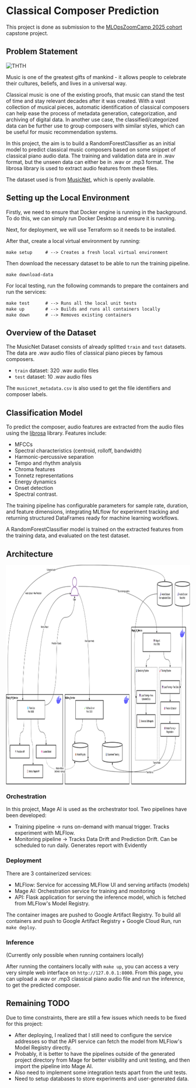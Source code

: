 # Classical Composer Prediction

This project is done as submission to the [MLOpsZoomCamp 2025 cohort](https://github.com/DataTalksClub/mlops-zoomcamp/tree/main/cohorts/2025) capstone project.


## Problem Statement
![THTH](https://media1.giphy.com/media/v1.Y2lkPTc5MGI3NjExZ3F3b25uZG0zNzBlanVjZnhvZzUyems1b2M5OGdqZTYwbHAxbGQxaiZlcD12MV9pbnRlcm5hbF9naWZfYnlfaWQmY3Q9Zw/RhxBbIhdT32VdUiXXo/giphy.gif)

Music is one of the greatest gifts of mankind - it allows people to celebrate their cultures, beliefs, and lives in a universal way. 

Classical music is one of the existing proofs, that music can stand the test of time and stay relevant decades after it was created. With a vast collection of musical pieces, automatic identification of classical composers can help ease the process of metadata generation, categorization, and archiving of digital data. In another use case, the classified/categorized data can be further use to group composers with similar styles, which can be useful for music recommendation systems.

In this project, the aim is to build a RandomForestClassifier as an initial model to predict classical music composers based on some snippet of classical piano audio data. The training and validation data are in .wav format, but the unseen data can either be in .wav or .mp3 format. The librosa library is used to extract audio features from these files.

The dataset used is from [MusicNet](https://zenodo.org/records/5120004), which is openly available.

## Setting up the Local Environment
Firstly, we need to ensure that Docker engine is running in the background. To do this, we can simply run Docker Desktop and ensure it is running. 

Next, for deployment, we will use Terraform so it needs to be installed.

After that, create a local virtual environment by running:
```
make setup     # --> Creates a fresh local virtual environment
```

Then download the necessary dataset to be able to run the training pipeline.
```
make download-data
```

For local testing, run the following commands to prepare the containers and run the services:
```
make test      # --> Runs all the local unit tests
make up        # --> Builds and runs all containers locally
make down      # --> Removes existing containers
```

## Overview of the Dataset
The MusicNet Dataset consists of already splitted `train` and `test` datasets. The data are .wav audio files of classical piano pieces by famous composers.
- `train` dataset: 320 .wav audio files
- `test` dataset: 10 .wav audio files

The `musicnet_metadata.csv` is also used to get the file identifiers and composer labels.

## Classification Model
To predict the composer, audio features are extracted from the audio files using the [librosa](https://librosa.org/doc/latest/index.html) library. Features include:
- MFCCs
- Spectral characteristics (centroid, rolloff, bandwidth)
- Harmonic-percussive separation
- Tempo and rhythm analysis
- Chroma features
- Tonnetz representations
- Energy dynamics
- Onset detection
- Spectral contrast. 

The training pipeline has configurable parameters for sample rate, duration, and feature dimensions, integrating MLflow for experiment tracking and returning structured DataFrames ready for machine learning workflows.

A RandomForestClassifier model is trained on the extracted features from the training data, and evaluated on the test dataset.

## Architecture
<img src="images/classical-composer-prediction.png" alt="Architecture Diagram" height="600" width="1000" style="display:block; margin:auto"/>

### Orchestration
In this project, Mage AI is used as the orchestrator tool. Two pipelines have been developed:
- Training pipeline -> runs on-demand with manual trigger. Tracks experiment with MLFlow.
- Monitoring pipeline -> Tracks Data Drift and Prediction Drift. Can be scheduled to run daily. Generates report with Evidently

### Deployment
There are 3 containerized services:
- MLFlow: Service for accessing MLFlow UI and serving artifacts (models)
- Mage AI: Orchestration service for training and monitoring
- API: Flask application for serving the inference model, which is fetched from MLFlow's Model Registry.

The container images are pushed to Google Artifact Registry. To build all containers and push to Google Artifact Registry + Google Cloud Run, run `make deploy`.

### Inference
(Currently only possible when running containers locally)

After running the containers locally with `make up`, you can access a very very simple web interface on `http://127.0.0.1:8000`. From this page, you can upload a .wav or .mp3 classical piano audio file and run the inference, to get the predicted composer.

## Remaining TODO
Due to time constraints, there are still a few issues which needs to be fixed for this project:
- After deploying, I realized that I still need to configure the service addresses so that the API service can fetch the model from MLFlow's Model Registry directly.
- Probably, it is better to have the pipelines outside of the generated project directory from Mage for better visibility and unit testing, and then import the pipeline into Mage AI.
- Also need to implement some integration tests apart from the unit tests.
- Need to setup databases to store experiments and user-generated data.


